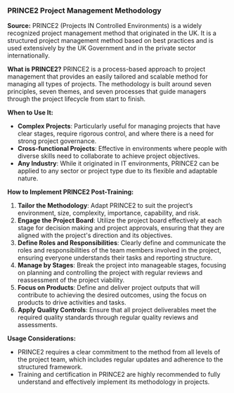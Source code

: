 ### PRINCE2 Project Management Methodology

**Source:**
PRINCE2 (Projects IN Controlled Environments) is a widely recognized project management method that originated in the UK. It is a structured project management method based on best practices and is used extensively by the UK Government and in the private sector internationally.

**What is PRINCE2?**
PRINCE2 is a process-based approach to project management that provides an easily tailored and scalable method for managing all types of projects. The methodology is built around seven principles, seven themes, and seven processes that guide managers through the project lifecycle from start to finish.

**When to Use It:**
- **Complex Projects**: Particularly useful for managing projects that have clear stages, require rigorous control, and where there is a need for strong project governance.
- **Cross-functional Projects**: Effective in environments where people with diverse skills need to collaborate to achieve project objectives.
- **Any Industry**: While it originated in IT environments, PRINCE2 can be applied to any sector or project type due to its flexible and adaptable nature.

**How to Implement PRINCE2 Post-Training:**
1. **Tailor the Methodology**: Adapt PRINCE2 to suit the project’s environment, size, complexity, importance, capability, and risk.
2. **Engage the Project Board**: Utilize the project board effectively at each stage for decision making and project approvals, ensuring that they are aligned with the project's direction and its objectives.
3. **Define Roles and Responsibilities**: Clearly define and communicate the roles and responsibilities of the team members involved in the project, ensuring everyone understands their tasks and reporting structure.
4. **Manage by Stages**: Break the project into manageable stages, focusing on planning and controlling the project with regular reviews and reassessment of the project viability.
5. **Focus on Products**: Define and deliver project outputs that will contribute to achieving the desired outcomes, using the focus on products to drive activities and tasks.
6. **Apply Quality Controls**: Ensure that all project deliverables meet the required quality standards through regular quality reviews and assessments.

**Usage Considerations:**
- PRINCE2 requires a clear commitment to the method from all levels of the project team, which includes regular updates and adherence to the structured framework.
- Training and certification in PRINCE2 are highly recommended to fully understand and effectively implement its methodology in projects.
